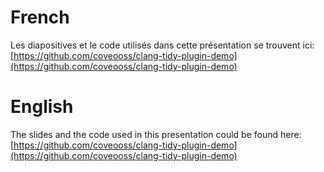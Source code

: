 # French

Les diapositives et le code utilisés dans cette présentation se trouvent ici: [https://github.com/coveooss/clang-tidy-plugin-demo](https://github.com/coveooss/clang-tidy-plugin-demo)

# English

The slides and the code used in this presentation could be found here: [https://github.com/coveooss/clang-tidy-plugin-demo](https://github.com/coveooss/clang-tidy-plugin-demo)
